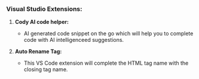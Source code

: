 ### Visual Studio Extensions:
1. **Cody AI code helper:**
   - AI generated code snippet on the go which will help you to complete code with AI intelligenceed suggestions.

2. **Auto Rename Tag:**
   - This VS Code extension will complete the HTML tag name with the closing tag name.
